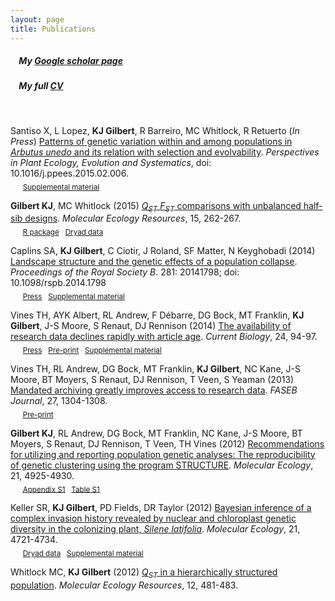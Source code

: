 ```yaml
---
layout: page
title: Publications
---
```


##### &nbsp;&nbsp;&nbsp; My [Google scholar page](http://scholar.google.ca/citations?user=qtirkigAAAAJ&hl=en)
##### &nbsp;&nbsp;&nbsp; My full [CV](https://github.com/kjgilbert/kjgilbert.github.io/raw/master/pdfs/KGilbert_Resume.pdf)

&nbsp;


Santiso X, L Lopez, **KJ Gilbert**, R Barreiro, MC Whitlock, R Retuerto (*In Press*) [Patterns of genetic variation within and among populations in *Arbutus unedo* and its relation with selection and evolvability](http://www.sciencedirect.com/science/article/pii/S1433831915000190). *Perspectives in Plant Ecology, Evolution and Systematics*, doi: 10.1016/j.ppees.2015.02.006.  
&nbsp;&nbsp;&nbsp;&nbsp; <sub>[Supplemental material](http://www.sciencedirect.com/science?_ob=MiamiMultiMediaURL&_method=helpContent&_fileExtension=docx&md5=f8e6c4ac22643002a1f51925e52db407)</sub>

**Gilbert KJ**, MC Whitlock (2015) [*Q<sub>ST</sub>* *F<sub>ST</sub>* comparisons with unbalanced half-sib designs](http://onlinelibrary.wiley.com/doi/10.1111/1755-0998.12303/abstract). *Molecular Ecology Resources*, 15, 262-267.  
&nbsp;&nbsp;&nbsp;&nbsp; <sub>[R package](https://github.com/kjgilbert/QstFstComp) &nbsp; [Dryad data](http://datadryad.org/resource/doi:10.5061/dryad.rm574)</sub>

Caplins SA, **KJ Gilbert**, C Ciotir, J Roland, SF Matter, N Keyghobadi (2014) [Landscape structure and the genetic effects of a population collapse](http://rspb.royalsocietypublishing.org/content/281/1796/20141798). *Proceedings of the Royal Society B*. 281: 20141798; doi: 10.1098/rspb.2014.1798  
&nbsp;&nbsp;&nbsp;&nbsp; <sub>[Press](http://www.futurity.org/butterflies-connections-genetic-diversity-785622/) &nbsp; [Supplemental material](http://rspb.royalsocietypublishing.org/highwire/filestream/47594/field_highwire_adjunct_files/0/rspb20141798supp1.doc)</sub>

Vines TH, AYK Albert, RL Andrew, F Débarre, DG Bock, MT Franklin, **KJ Gilbert**, J-S Moore, S Renaut, DJ Rennison (2014) [The availability of research data declines rapidly with article age](http://dx.doi.org/10.1016/j.cub.2013.11.014). *Current Biology*, 24, 94-97.  
&nbsp;&nbsp;&nbsp;&nbsp; <sub>[Press](http://www.altmetric.com/details.php?domain=www.cell.com&citation_id=1992755) &nbsp; [Pre-print](http://arxiv.org/abs/1312.5670) &nbsp; [Supplemental material](http://www.sciencedirect.com/science/MiamiMultiMediaURL/1-s2.0-S0960982213014000/1-s2.0-S0960982213014000-mmc1.pdf/272099/html/S0960982213014000/7d2f59ff30f7eb20b9ae60ecea288209/mmc1.pdf)</sub>

Vines TH, RL Andrew, DG Bock, MT Franklin, **KJ Gilbert**, NC Kane, J-S Moore, BT Moyers, S Renaut, DJ Rennison, T Veen, S Yeaman (2013) [Mandated archiving greatly improves access to research data](http://www.fasebj.org/content/early/2013/01/07/fj.12-218164.abstract). *FASEB Journal*, 27, 1304-1308.  
&nbsp;&nbsp;&nbsp;&nbsp; <sub>[Pre-print](http://arxiv.org/abs/1301.3744)</sub>

**Gilbert KJ**, RL Andrew, DG Bock, MT Franklin, NC Kane, J-S Moore, BT Moyers, S Renaut, DJ Rennison, T Veen, TH Vines (2012) [Recommendations for utilizing and reporting population genetic analyses: The reproducibility of genetic clustering using the program STRUCTURE](http://onlinelibrary.wiley.com/doi/10.1111/j.1365-294X.2012.05754.x/abstract). *Molecular Ecology*, 21, 4925-4930.  
&nbsp;&nbsp;&nbsp;&nbsp; <sub>[Appendix S1](http://onlinelibrary.wiley.com/store/10.1111/j.1365-294X.2012.05754.x/asset/supinfo/mec5754-sup-0001-AppendixS1.doc?v=1&s=0181b0d7b473e7eb9e90179531544d3fe0013641) &nbsp; [Table S1](http://onlinelibrary.wiley.com/store/10.1111/j.1365-294X.2012.05754.x/asset/supinfo/mec5754-sup-0002-TableS1.xlsx?v=1&s=ed6aaed3c9fd0f38dc51fb0e04c48d307f5f0f65)</sub>  

Keller SR, **KJ Gilbert**, PD Fields, DR Taylor (2012) [Bayesian inference of a complex invasion history revealed by nuclear and chloroplast genetic diversity in the colonizing plant, *Silene latifolia*](http://onlinelibrary.wiley.com/doi/10.1111/j.1365-294X.2012.05751.x/abstract). *Molecular Ecology*, 21, 4721-4734.  
&nbsp;&nbsp;&nbsp;&nbsp; <sub>[Dryad data](http://datadryad.org/resource/doi:10.5061/dryad.9r2h3) &nbsp; [Supplemental material](http://onlinelibrary.wiley.com/store/10.1111/j.1365-294X.2012.05751.x/asset/supinfo/mec5751-sup-0001-TableS1-S3-FigS1-S4.docx?v=1&s=1372fb9bbbc00306e2fb3efae8b7fd281464d89f)</sub>  

Whitlock MC, **KJ Gilbert** (2012) [*Q<sub>ST</sub>* in a hierarchically structured population](http://onlinelibrary.wiley.com/doi/10.1111/j.1755-0998.2012.03122.x/abstract). *Molecular Ecology Resources*, 12, 481-483.